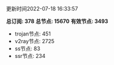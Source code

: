 更新时间2022-07-18 16:33:57

**总订阅: 378**
**总节点: 15670**
**有效节点: 3493**
- trojan节点: 451
- v2ray节点: 2725
- ss节点: 83
- ssr节点: 234
